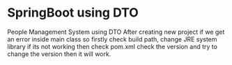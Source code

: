 # SpringBoot using DTO
People Management System using DTO
After creating new project if we get an error inside main class so firstly check build path, change JRE system library if its not working then check pom.xml check the version and try to change the version then it will work.
